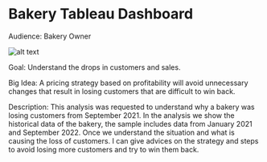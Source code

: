 # Bakery Tableau Dashboard

Audience: Bakery Owner

![alt text](https://github.com/danieljramos/Analysis_pics/blob/main/Dashboard%20(2).png?raw=true)

Goal: Understand the drops in customers and sales.

Big Idea: A pricing strategy based on profitability will avoid unnecessary changes that result in losing customers that are difficult to win back.

Description: This analysis was requested to understand why a bakery was losing customers from September 2021. In the analysis we show the historical data of the bakery, the sample includes data from January 2021 and September 2022.
Once we understand the situation and what is causing the loss of customers. I can give advices on the strategy and steps to avoid losing more customers and try to win them back.
